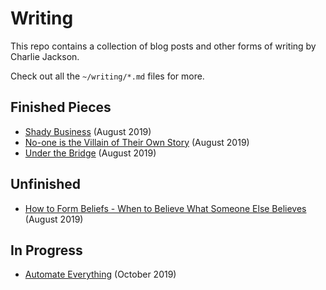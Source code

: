 # Writing

This repo contains a collection of blog posts and other forms of writing by Charlie Jackson.

Check out all the `~/writing/*.md` files for more.

## Finished Pieces

- [Shady Business](writing/shady-business.md) (August 2019)
- [No-one is the Villain of Their Own Story](writing/no-villains.md) (August 2019)
- [Under the Bridge](writing/under-the-bridge.md) (August 2019)

## Unfinished

- [How to Form Beliefs - When to Believe What Someone Else Believes](writing/forming-beliefs.md) (August 2019)

## In Progress

- [Automate Everything](writing/automation.md) (October 2019)
